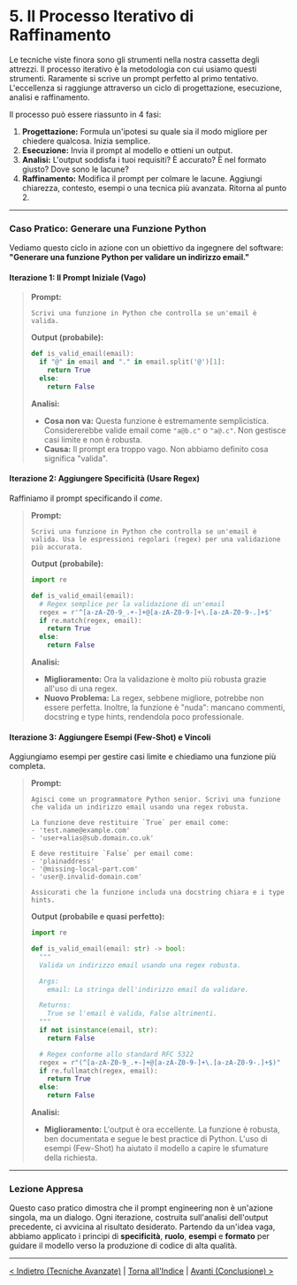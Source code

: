 # 5. Il Processo Iterativo di Raffinamento

Le tecniche viste finora sono gli strumenti nella nostra cassetta degli attrezzi. Il processo iterativo è la metodologia con cui usiamo questi strumenti. Raramente si scrive un prompt perfetto al primo tentativo. L'eccellenza si raggiunge attraverso un ciclo di progettazione, esecuzione, analisi e raffinamento.

Il processo può essere riassunto in 4 fasi:

1.  **Progettazione:** Formula un'ipotesi su quale sia il modo migliore per chiedere qualcosa. Inizia semplice.
2.  **Esecuzione:** Invia il prompt al modello e ottieni un output.
3.  **Analisi:** L'output soddisfa i tuoi requisiti? È accurato? È nel formato giusto? Dove sono le lacune?
4.  **Raffinamento:** Modifica il prompt per colmare le lacune. Aggiungi chiarezza, contesto, esempi o una tecnica più avanzata. Ritorna al punto 2.

---

### Caso Pratico: Generare una Funzione Python

Vediamo questo ciclo in azione con un obiettivo da ingegnere del software: **"Generare una funzione Python per validare un indirizzo email."**

#### Iterazione 1: Il Prompt Iniziale (Vago)

> **Prompt:**
>
> ```
> Scrivi una funzione in Python che controlla se un'email è valida.
> ```
>
> **Output (probabile):**
>
> ```python
> def is_valid_email(email):
>   if "@" in email and "." in email.split('@')[1]:
>     return True
>   else:
>     return False
> ```
>
> **Analisi:**
>
> - **Cosa non va:** Questa funzione è estremamente semplicistica. Considererebbe valide email come `"a@b.c"` o `"a@.c"`. Non gestisce casi limite e non è robusta.
> - **Causa:** Il prompt era troppo vago. Non abbiamo definito cosa significa "valida".

#### Iterazione 2: Aggiungere Specificità (Usare Regex)

Raffiniamo il prompt specificando il _come_.

> **Prompt:**
>
> ```
> Scrivi una funzione in Python che controlla se un'email è valida. Usa le espressioni regolari (regex) per una validazione più accurata.
> ```
>
> **Output (probabile):**
>
> ```python
> import re
>
> def is_valid_email(email):
>   # Regex semplice per la validazione di un'email
>   regex = r'^[a-zA-Z0-9_.+-]+@[a-zA-Z0-9-]+\.[a-zA-Z0-9-.]+$'
>   if re.match(regex, email):
>     return True
>   else:
>     return False
> ```
>
> **Analisi:**
>
> - **Miglioramento:** Ora la validazione è molto più robusta grazie all'uso di una regex.
> - **Nuovo Problema:** La regex, sebbene migliore, potrebbe non essere perfetta. Inoltre, la funzione è "nuda": mancano commenti, docstring e type hints, rendendola poco professionale.

#### Iterazione 3: Aggiungere Esempi (Few-Shot) e Vincoli

Aggiungiamo esempi per gestire casi limite e chiediamo una funzione più completa.

> **Prompt:**
>
> ```
> Agisci come un programmatore Python senior. Scrivi una funzione che valida un indirizzo email usando una regex robusta.
>
> La funzione deve restituire `True` per email come:
> - 'test.name@example.com'
> - 'user+alias@sub.domain.co.uk'
>
> E deve restituire `False` per email come:
> - 'plainaddress'
> - '@missing-local-part.com'
> - 'user@.invalid-domain.com'
>
> Assicurati che la funzione includa una docstring chiara e i type hints.
> ```
>
> **Output (probabile e quasi perfetto):**
>
> ```python
> import re
>
> def is_valid_email(email: str) -> bool:
>   """
>   Valida un indirizzo email usando una regex robusta.
>
>   Args:
>     email: La stringa dell'indirizzo email da validare.
>
>   Returns:
>     True se l'email è valida, False altrimenti.
>   """
>   if not isinstance(email, str):
>     return False
>
>   # Regex conforme allo standard RFC 5322
>   regex = r"(^[a-zA-Z0-9_.+-]+@[a-zA-Z0-9-]+\.[a-zA-Z0-9-.]+$)"
>   if re.fullmatch(regex, email):
>     return True
>   else:
>     return False
> ```
>
> **Analisi:**
>
> - **Miglioramento:** L'output è ora eccellente. La funzione è robusta, ben documentata e segue le best practice di Python. L'uso di esempi (Few-Shot) ha aiutato il modello a capire le sfumature della richiesta.

---

### Lezione Appresa

Questo caso pratico dimostra che il prompt engineering non è un'azione singola, ma un dialogo. Ogni iterazione, costruita sull'analisi dell'output precedente, ci avvicina al risultato desiderato. Partendo da un'idea vaga, abbiamo applicato i principi di **specificità**, **ruolo**, **esempi** e **formato** per guidare il modello verso la produzione di codice di alta qualità.

---

[< Indietro (Tecniche Avanzate)](./04-tecniche-avanzate.md) | [Torna all'Indice](./index.md) | [Avanti (Conclusione) >](./06-conclusione.md)
